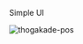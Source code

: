 Simple UI 

![thogakade-pos](https://github.com/user-attachments/assets/4a23530b-2ee9-4579-a0db-5e89555f2b8f)
